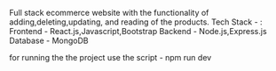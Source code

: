 Full stack ecommerce website with the functionality of adding,deleting,updating, and reading of the products.
Tech Stack - :
Frontend - React.js,Javascript,Bootstrap
Backend  - Node.js,Express.js
Database - MongoDB

for running the the project use the script - npm run dev

